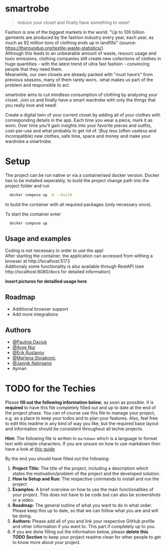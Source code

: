 # smartrobe

> reduce your closet and finally have something to wear!

Fashion is one of the biggest markets in the world. "Up to 100 billion garments are produced by the fashion industry every year, each year, as much as 92 million tons of clothing ends up in landfills" (source: https://theroundup.org/textile-waste-statistics/). \
Although this leads to an unbearable amount of waste, resourc usage and toxic emissions, clothing companies still create new collections of clothes in huge quantities - with the latest trend of ultra fast fashion - convincing people that they need them. \
Meanwhile, our own closets are already packed with "must have’s" from previous seasons, many of them rarely worn.. what makes us part of the problem and responsible to act.

smartrobe aims to cut mindless consumption of clothing by analysing your closet. Join us and finally have a smart wardrobe with only the things that you really love and need!

Create a digital twin of your current closet by adding all of your clothes with corresponding details in the app. Each time you wear a piece, mark it as worn. Over time you'll gain insights into your favorite pieces and outfits, cost-per-use and what probably to get rid of. \Buy less (often useless and incompatible) new clothes, safe time, space and money and make your wardrobe a smartrobe. 

# Setup
The project can be run native or via a containerised docker version.
Docker has to be installed seperately, to build the project change path into the project folder and run

```bash
  docker compose up -d --build
```

to build the container with all required packages (only necessary once).

To start the container enter

```bash
  docker compose up
```

## Usage and examples

Coding is not necessary in order to use the app! \
After starting the container, the application can accessed from withing a browser at http://localhost:5173 \
Addtionaly some functionality is also available through RestAPI (see http://localhost:8080/docs for detailed information)

**insert pictures for detailled usage here**
  
## Roadmap

- Additional browser support
- Add more integrations

  
## Authors

- [@Paulina Daciuk](https://github.com/daciukpaulina)
- [@Ayşe Nur](https://github.com/aysiscim)
- [@Erik Ruslanov](https://github.com/0kcalf)
- [@Marlena Stojakovic](https://github.com/Stojakovic1)
- [@Jannik Nahrgang](https://github.com/thejaniak)
- Ayman

# TODO for the Techies
Please **fill out the following information below**, as soon as possible. It is **required** to have this file completely filled out and up to date at the end of the project phase.
You can of course use this file to manage your project, e.g. as a place to keep your todos and to plan your features. Also, feel free to edit this readme in any kind of way you like, but the required base layout and information should be consistent throughout all techie projects.

**Hint:** The following file is written in `markdown` which is a language to format text with simple characters. If you are unsure on how to use markdown then have a look at [this guide](https://www.markdownguide.org/basic-syntax/)

By the end you should have filled out the following:
1. **Project Title:** The title of the project, including a description which states the motivation/problem of the project and the developed solution.
2. **How to Setup and Run:** The respective commands to install and run the project
3. **Examples:** A brief overview on how to use the main functionalities of your project. This does not have to be code but can also be screenshots or a video.
4. **Roadmap:** The general outline of what you want to do in what order. Please keep this up to date, so that we can follow what you are and will be doing.
5. **Authors:** Please add all of you and link your respective GitHub profile and other information if you want to. This part if completely up to you.
6. If you are done filling out the information below, please **delete this TODO Section** to keep your project readme clean for other people to get to know more about your project.

